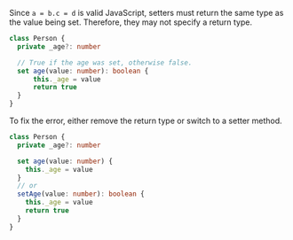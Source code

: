 Since `a = b.c = d` is valid JavaScript, setters must return the same type as the value being set. Therefore, they may not specify a return type.

```ts
class Person {
  private _age?: number

  // True if the age was set, otherwise false.
  set age(value: number): boolean {
      this._age = value
      return true
  }
}
```

To fix the error, either remove the return type or switch to a setter method.

```ts
class Person {
  private _age?: number

  set age(value: number) {
    this._age = value
  }
  // or
  setAge(value: number): boolean {
    this._age = value
    return true
  }
}

